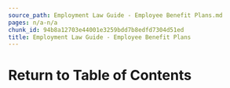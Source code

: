 ```yaml
---
source_path: Employment Law Guide - Employee Benefit Plans.md
pages: n/a-n/a
chunk_id: 94b8a12703e44001e3259bdd7b8edfd7304d51ed
title: Employment Law Guide - Employee Benefit Plans
---
```

# Return to Table of Contents
